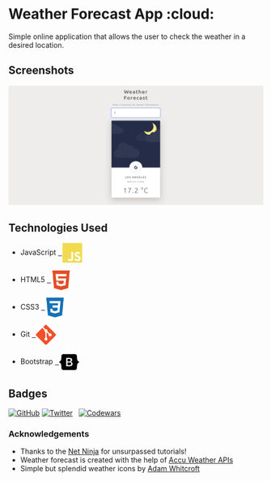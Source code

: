 <h1> Weather Forecast App :cloud: </h1>

Simple online application that allows the user to check the weather in a desired location.

<h2> Screenshots </h2>

![App Screenshot](weather-app.png)

<h2> Technologies Used </h2>

- JavaScript
  <a href="https://developer.mozilla.org/ru/docs/Learn/Getting_started_with_the_web/CSS_basics" target="_blank" rel="noreferrer"> &nbsp; <img src="https://github.com/devicons/devicon/blob/1119b9f84c0290e0f0b38982099a2bd027a48bf1/icons/javascript/javascript-plain.svg" alt="javascript" width="40" height="40" align="center"/> </a>

- HTML5
  <a href="https://developer.mozilla.org/ru/docs/Web/HTML" target="_blank" rel="noreferrer"> &nbsp; <img src="https://github.com/devicons/devicon/blob/1119b9f84c0290e0f0b38982099a2bd027a48bf1/icons/html5/html5-plain.svg" alt="html" width="40" height="40" align="center"/> </a>

- CSS3
  <a href="https://developer.mozilla.org/ru/docs/Web/JavaScript" target="_blank" rel="noreferrer"> &nbsp; <img src="https://github.com/devicons/devicon/blob/1119b9f84c0290e0f0b38982099a2bd027a48bf1/icons/css3/css3-plain.svg" alt="css" width="40" height="40" align="center"/> </a>

- Git
  <a href="https://git-scm.com/" target="_blank" rel="noreferrer"> &nbsp; <img src="https://github.com/devicons/devicon/blob/1119b9f84c0290e0f0b38982099a2bd027a48bf1/icons/git/git-plain.svg" alt="git" width="40" height="40" align="center"/> </a>

- Bootstrap
  <a href="https://getbootstrap.com/" target="\_blank" rel="noreferrer"> &nbsp; <img src="https://github.com/devicons/devicon/blob/1119b9f84c0290e0f0b38982099a2bd027a48bf1/icons/bootstrap/bootstrap-plain.svg" alt="git" width="40" height="40" align="center"/> </a>

<h2> Badges </h2>

[![GitHub](https://img.shields.io/github/followers/grinushka?style=social)](https://github.com/grinushka)
[![Twitter](https://img.shields.io/twitter/follow/grinushka)](https://twitter.com/grinushka)
&nbsp;
[![Codewars](https://img.shields.io/badge/Codewars-grinushka-red)](https://www.codewars.com/users/grinushka)
&nbsp;

<h3> Acknowledgements </h3>

- Thanks to the [Net Ninja](https://netninja.dev/) for unsurpassed tutorials!
- Weather forecast is created with the help of [Accu Weather APIs](https://developer.accuweather.com/)
- Simple but splendid weather icons by [Adam Whitcroft](https://adamwhitcroft.com/)
